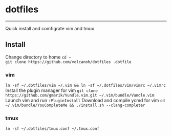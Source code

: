 # dotfiles
----------
Quick install and comfigrate vim and tmux

## Install
Change directory to home `cd ~`  
`git clone https://github.com/volcanoh/dotfiles .dotfile`
### vim
`ln -sf ~/.dotfiles/vim ~/.vim && ln -sf ~/.dotfiles/vim/vimrc ~/.vimrc`
Install the plugin manager for vim `git clone https://github.com/gmarik/Vundle.vim.git ~/.vim/bundle/Vundle.vim`
Launch vim and run `:PluginInstall`
Download and compile ycmd for vim `cd ~/.vim/bundle/YouCompleteMe && ./install.sh --clang-completer`

### tmux 
`ln -sf ~/.dotfiles/tmux.conf ~/.tmux.conf`

